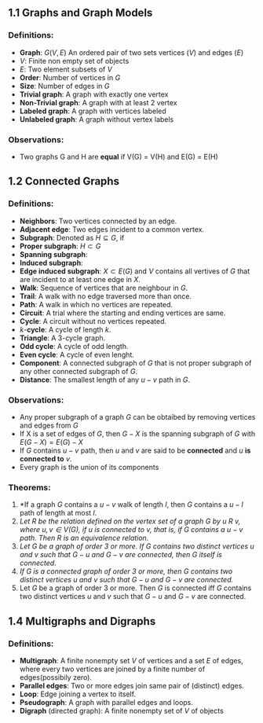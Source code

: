 ## 1.1 Graphs and Graph Models

### Definitions:
  - **Graph**: $G(V,E)$ An ordered pair of two sets vertices $(V)$ and edges $(E)$
  - $V$: Finite non empty set of objects
  - $E$: Two element subsets of $V$
  - **Order**: Number of vertices in $G$
  - **Size**: Number of edges in $G$
  - **Trivial graph**: A graph with exactly one vertex
  - **Non-Trivial graph**: A graph with at least 2 vertex
  - **Labeled graph**: A graph with vertices labeled
  - **Unlabeled graph**: A graph without vertex labels

### Observations:
 - Two graphs G and H are **equal** if V(G) = V(H) and E(G) = E(H)

## 1.2 Connected Graphs

### **Definitions**:
 - **Neighbors**: Two vertices connected by an edge.
 - **Adjacent edge**: Two edges incident to a common vertex.
 - **Subgraph**: Denoted as $H\subseteq G$, if 
 - **Proper subgraph**: $H \subset G$ 
 - **Spanning subgraph**:
 - **Induced subgraph**:
 - **Edge induced subgraph**: $X \subset E(G)$ and $V$ contains all vertives of $G$ that are incident to at least one edge in $X$.
 - **Walk**: Sequence of vertices that are neighbour in $G$.
 - **Trail**: A walk with no edge traversed more than once.
 - **Path**: A walk in which no vertices are repeated.
 - **Circuit**: A trial where the starting and ending vertices are same.
 - **Cycle**: A circuit without no vertices repeated.
 - $k$-**cycle**: A cycle of length $k$.
 - **Triangle**: A 3-cycle graph.
 - **Odd cycle**: A cycle of odd length.
 - **Even cycle**: A cycle of even lenght.
 - **Component**: A connected subgraph of $G$ that is not proper subgraph of any other connected subgraph of $G$.
 - **Distance**: The smallest length of any $u-v$ path in $G$.
 

### Observations:
 - Any proper subgraph of a graph $G$ can be obtaibed by removing vertices and edges from $G$
 - If X is a set of edges of $G$, then $G-X$ is the spanning subgraph of $G$ with $E(G-X)=E(G)-X$
 - If $G$ contains $u-v$ path, then $u$ and $v$ are said to be **connected** and $u$ **is connected to** $v$.
 - Every graph is the union of its components

### Theorems:
 1. *If a graph $G$ contains a $u-v$ walk of length $l$, then $G$ contains a $u-l$ path of length at most $l$.
 2. *Let $R$ be the relation defined on the vertex set of a graph $G$ by $u\ R\ v$, where $u, v ∈ V(G)$, if $u$ is connected to $v$, that is, if G contains a $u − v$ path. Then $R$ is an equivalence relation.*
 3. *Let $G$ be a graph of order 3 or more. If $G$ contains two distinct vertices $u$ and $v$ such that $G − u$ and $G − v$ are connected, then $G$ itself is connected.*
 4. *If $G$ is a connected graph of order 3 or more, then $G$ contains two distinct vertices $u$ and $v$ such that $G-u$ and $G-v$ are connected.*
 5. Let $G$ be a graph of order 3 or more. Then $G$ is connected iff $G$ contains two distinct vertices $u$ and $v$ such that $G-u$ and $G-v$ are connected.

## 1.4 Multigraphs and Digraphs

### Definitions:
 - **Multigraph**: A finite nonempty set $V$ of vertices and a set $E$ of edges, where every two vertices are joined by a finite number of edges(possibily zero).
 - **Parallel edges**: Two or more edges join same pair of (distinct) edges.
 - **Loop**: Edge joining a vertex to itself.
 - **Pseudograph**: A graph with parallel edges and loops.
 - **Digraph** (directed graph): A finite nonempty set of $V$ of objects  
